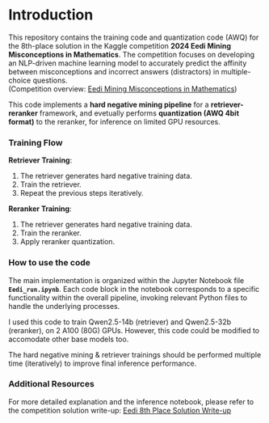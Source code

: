# Introduction

This repository contains the training code and quantization code (AWQ) for the 8th-place solution in the Kaggle competition **2024 Eedi Mining Misconceptions in Mathematics**. The competition focuses on developing an NLP-driven machine learning model to accurately predict the affinity between misconceptions and incorrect answers (distractors) in multiple-choice questions.<br>
(Competition overview: [Eedi Mining Misconceptions in Mathematics](https://www.kaggle.com/competitions/eedi-mining-misconceptions-in-mathematics/overview))

This code implements a **hard negative mining pipeline** for a **retriever-reranker** framework, and evetually performs **quantization (AWQ 4bit format)** to the reranker, for inference on limited GPU resources. 

### Training Flow
**Retriever Training**:  
  1. The retriever generates hard negative training data.  
  2. Train the retriever.  
  3. Repeat the previous steps iteratively.  

**Reranker Training**:  
  1. The retriever generates hard negative training data.  
  2. Train the reranker.  
  3. Apply reranker quantization.

### How to use the code
The main implementation is organized within the Jupyter Notebook file **`Eedi_run.ipynb`**. Each code block in the notebook corresponds to a specific functionality within the overall pipeline, invoking relevant Python files to handle the underlying processes.

I used this code to train Qwen2.5-14b (retriever) and Qwen2.5-32b (reranker), on 2 A100 (80G) GPUs. However, this code could be modified to accomodate other base models too.

The hard negative mining & retriever trainings should be performed multiple time (iteratively) to improve final inference performance.

### Additional Resources
For more detailed explanation and the inference notebook, please refer to the competition solution write-up: [Eedi 8th Place Solution Write-up](https://www.kaggle.com/competitions/eedi-mining-misconceptions-in-mathematics/discussion/551412)

